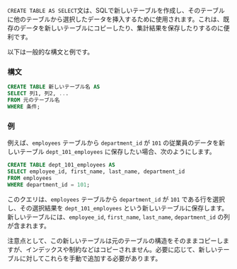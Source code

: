 `CREATE TABLE AS SELECT`文は、SQLで新しいテーブルを作成し、そのテーブルに他のテーブルから選択したデータを挿入するために使用されます。これは、既存のデータを新しいテーブルにコピーしたり、集計結果を保存したりするのに便利です。

以下は一般的な構文と例です。

### 構文
```sql
CREATE TABLE 新しいテーブル名 AS
SELECT 列1, 列2, ...
FROM 元のテーブル名
WHERE 条件;
```

### 例
例えば、`employees` テーブルから `department_id` が `101` の従業員のデータを新しいテーブル `dept_101_employees` に保存したい場合、次のようにします。

```sql
CREATE TABLE dept_101_employees AS
SELECT employee_id, first_name, last_name, department_id
FROM employees
WHERE department_id = 101;
```

このクエリは、`employees` テーブルから `department_id` が `101` である行を選択し、その選択結果を `dept_101_employees` という新しいテーブルに保存します。新しいテーブルには、`employee_id`, `first_name`, `last_name`, `department_id` の列が含まれます。

注意点として、この新しいテーブルは元のテーブルの構造をそのままコピーしますが、インデックスや制約などはコピーされません。必要に応じて、新しいテーブルに対してこれらを手動で追加する必要があります。
